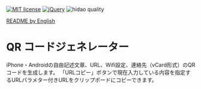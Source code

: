 [![MIT license](https://img.shields.io/badge/license-MIT-blue.svg?style=flat)](LICENSE)
[![jQuery](https://img.shields.io/badge/Framework-jQuery-blue.svg)](https://jquery.com/)
![hidao quality](https://img.shields.io/badge/hidao-quality-orange.svg)

[README by English](./README.md)

# QR コードジェネレーター

iPhone・Androidの自由記述文章、URL、Wifi設定、連絡先（vCard形式）のQRコードを生成します。
「URLコピー」ボタンで現在入力している内容を指定するURLパラメター付きURLをクリップボードにコピーできます。
